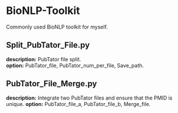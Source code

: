 # BioNLP-Toolkit
Commonly used BioNLP toolkit for myself.  

## Split_PubTator_File.py
  **description:** PubTator file split.  
  **option:** PubTator_file, PubTator_num_per_file, Save_path.  

## PubTator_File_Merge.py
  **description:** Integrate two PubTator files and ensure that the PMID is unique.
  **option:** PubTator_file_a, PubTator_file_b, Merge_file.
